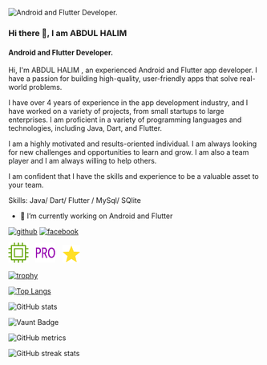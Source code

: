 ![Android and Flutter Developer.](https://scontent.fjsr1-2.fna.fbcdn.net/v/t39.30808-6/431435569_1633658923872864_2321610085193451951_n.jpg?_nc_cat=100&ccb=1-7&_nc_sid=783fdb&_nc_ohc=KU0QJ_olOkEAX_FNIwT&_nc_zt=23&_nc_ht=scontent.fjsr1-2.fna&oh=00_AfDrcv3RGCYPQ_oDsHtEcqkq5OZ1xFolI14fdAyykBGc4A&oe=65EA5B83)


### Hi there 👋, I am ABDUL HALIM 
#### Android and Flutter Developer.

Hi, I'm ABDUL HALIM , an experienced Android and Flutter app developer. I have a passion for building high-quality, user-friendly apps that solve real-world problems.

I have over  4 years of experience in the app development industry, and I have worked on a variety of projects, from small startups to large enterprises. I am proficient in a variety of programming languages and technologies, including Java, Dart, and Flutter.

I am a highly motivated and results-oriented individual. I am always looking for new challenges and opportunities to learn and grow. I am also a team player and I am always willing to help others.

I am confident that I have the skills and experience to be a valuable asset to your team.

Skills: Java/ Dart/ Flutter / MySql/ SQlite

- 🔭 I’m currently working on Android and Flutter  


[<img src='https://cdn.jsdelivr.net/npm/simple-icons@3.0.1/icons/github.svg' alt='github' height='40'>](https://github.com/abdulhalim447)  [<img src='https://cdn.jsdelivr.net/npm/simple-icons@3.0.1/icons/facebook.svg' alt='facebook' height='40'>](https://www.facebook.com/abdulhalimbaccu)  

<a href='https://docs.github.com/en/developers'><img src='https://raw.githubusercontent.com/acervenky/animated-github-badges/master/assets/devbadge.gif' width='40' height='40'></a> <a href='https://github.com/pricing'><img src='https://raw.githubusercontent.com/acervenky/animated-github-badges/master/assets/pro.gif' width='40' height='40'></a> <a href='https://stars.github.com/'><img src='https://raw.githubusercontent.com/acervenky/animated-github-badges/master/assets/starbadge.gif' width='35' height='35'></a> 

[![trophy](https://github-profile-trophy.vercel.app/?username=abdulhalim447)](https://github.com/ryo-ma/github-profile-trophy)

[![Top Langs](https://github-readme-stats.vercel.app/api/top-langs/?username=abdulhalim447)](https://github.com/anuraghazra/github-readme-stats)

![GitHub stats](https://github-readme-stats.vercel.app/api?username=abdulhalim447&show_icons=true&count_private=true)  

![Vaunt Badge](https://api.vaunt.dev/v1/github/entities/abdulhalim447/contributions?format=svg&private=true)  

![GitHub metrics](https://metrics.lecoq.io/abdulhalim447)  

![GitHub streak stats](https://streak-stats.demolab.com/?user=abdulhalim447)  


